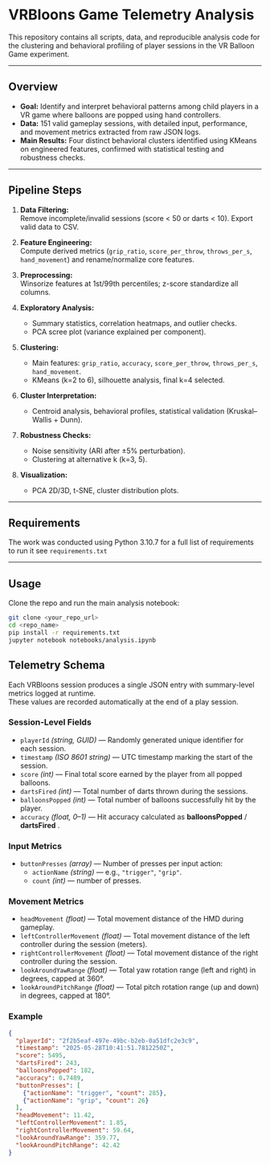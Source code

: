 # VRBloons Game Telemetry Analysis

This repository contains all scripts, data, and reproducible analysis code for the clustering and behavioral profiling of player sessions in the VR Balloon Game experiment.

---

## Overview

- **Goal:** Identify and interpret behavioral patterns among child players in a VR game where balloons are popped using hand controllers.
- **Data:** 151 valid gameplay sessions, with detailed input, performance, and movement metrics extracted from raw JSON logs.
- **Main Results:** Four distinct behavioral clusters identified using KMeans on engineered features, confirmed with statistical testing and robustness checks.

---

## Pipeline Steps

1. **Data Filtering:**  
   Remove incomplete/invalid sessions (score < 50 or darts < 10). Export valid data to CSV.

2. **Feature Engineering:**  
   Compute derived metrics (`grip_ratio`, `score_per_throw`, `throws_per_s`, `hand_movement`) and rename/normalize core features.

3. **Preprocessing:**  
   Winsorize features at 1st/99th percentiles; z-score standardize all columns.

4. **Exploratory Analysis:**  
   - Summary statistics, correlation heatmaps, and outlier checks.
   - PCA scree plot (variance explained per component).

5. **Clustering:**  
   - Main features: `grip_ratio`, `accuracy`, `score_per_throw`, `throws_per_s`, `hand_movement`.
   - KMeans (k=2 to 6), silhouette analysis, final k=4 selected.

6. **Cluster Interpretation:**  
   - Centroid analysis, behavioral profiles, statistical validation (Kruskal–Wallis + Dunn).

7. **Robustness Checks:**  
   - Noise sensitivity (ARI after ±5% perturbation).
   - Clustering at alternative k (k=3, 5).

8. **Visualization:**  
   - PCA 2D/3D, t-SNE, cluster distribution plots.

---

## Requirements

The work was conducted using Python 3.10.7
for a full list of requirements to run it see `requirements.txt`

---

## Usage

Clone the repo and run the main analysis notebook:

```bash
git clone <your_repo_url>
cd <repo_name>
pip install -r requirements.txt
jupyter notebook notebooks/analysis.ipynb
```

## Telemetry Schema

Each VRBloons session produces a single JSON entry with summary-level metrics logged at runtime.  
These values are recorded automatically at the end of a play session.

### Session-Level Fields
- `playerId` *(string, GUID)* — Randomly generated unique identifier for each session.  
- `timestamp` *(ISO 8601 string)* — UTC timestamp marking the start of the session.  
- `score` *(int)* — Final total score earned by the player from all popped balloons.  
- `dartsFired` *(int)* — Total number of darts thrown during the sessions.  
- `balloonsPopped` *(int)* — Total number of balloons successfully hit by the player.  
- `accuracy` *(float, 0–1)* — Hit accuracy calculated as
**balloonsPopped** / **dartsFired**
.  

### Input Metrics
- `buttonPresses` *(array)* — Number of presses per input action:  
  - `actionName` *(string)* — e.g., `"trigger"`, `"grip"`.  
  - `count` *(int)* — number of presses.  

### Movement Metrics
- `headMovement` *(float)* — Total movement distance of the HMD during gameplay.  
- `leftControllerMovement` *(float)* — Total movement distance of the left controller during the session (meters).  
- `rightControllerMovement` *(float)* — Total movement distance of the right controller during the session.  
- `lookAroundYawRange` *(float)* — Total yaw rotation range (left and right) in degrees, capped at 360°.  
- `lookAroundPitchRange` *(float)* — Total pitch rotation range (up and down) in degrees, capped at 180°.  

### Example
```json
{
  "playerId": "2f2b5eaf-497e-49bc-b2eb-0a51dfc2e3c9",
  "timestamp": "2025-05-28T10:41:51.7812250Z",
  "score": 5495,
  "dartsFired": 243,
  "balloonsPopped": 182,
  "accuracy": 0.7489,
  "buttonPresses": [
    {"actionName": "trigger", "count": 285},
    {"actionName": "grip", "count": 26}
  ],
  "headMovement": 11.42,
  "leftControllerMovement": 1.85,
  "rightControllerMovement": 59.64,
  "lookAroundYawRange": 359.77,
  "lookAroundPitchRange": 42.42
}
